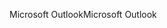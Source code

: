 <span data-ttu-id="8e82d-101">Microsoft Outlook</span><span class="sxs-lookup"><span data-stu-id="8e82d-101">Microsoft Outlook</span></span>